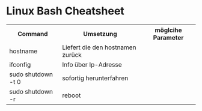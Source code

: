 # Linux Bash Cheatsheet

 <table style="width:100%">
  <tr>
    <th>Command</th>
    <th>Umsetzung</th>
    <th> möglcihe Parameter</th>
  </tr>
  <tr>
    <td>hostname</td>
    <td>Liefert die den hostnamen zurück</td>
    <td></td>
  </tr>
  <tr>
    <td>ifconfig</td>
    <td>Info über Ip-Adresse</td>
    <td></td>
  </tr>
   <tr>
    <td>sudo shutdown -t 0</td>
    <td>sofortig herunterfahren</td>
    <td></td>
  </tr>
  <tr>
    <td>sudo shutdown -r</td>
    <td>reboot</td>
    <td></td>
  </tr>
</table> 